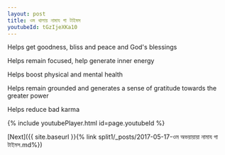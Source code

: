 ```yaml
---
layout: post
title: ওম থালায় নামায গা টাইমস
youtubeId: tGzIjeXKa10
---
```

 
 
Helps get goodness, bliss and peace and God's blessings
 
Helps remain focused, help generate inner energy 
 
Helps boost physical and mental health 
 
Helps remain grounded and generates a sense of gratitude towards the greater power 
 
Helps reduce bad karma
 
 
 
 


{% include youtubePlayer.html id=page.youtubeId %}
 
[Next]({{ site.baseurl }}{% link  split1/_posts/2017-05-17-ওম অভয়ায়ায়া নামায গা টাইমস.md%})
 
